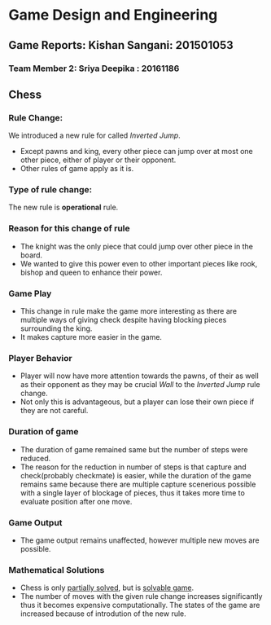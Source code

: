 # Game Design and Engineering

## Game Reports: Kishan Sangani: 201501053
### Team Member 2: Sriya Deepika : 20161186

## Chess

### Rule Change:

We introduced a new rule for called _Inverted Jump_.

- Except pawns and king, every other piece can jump over at most one other piece, either of player or their opponent.
- Other rules of game apply as it is.

### Type of rule change:

The new rule is **operational** rule.

### Reason for this change of rule

- The knight was the only piece that could jump over other piece in the board.
- We wanted to give this power even to other important pieces like rook, bishop and queen to enhance their power.

### Game Play
- This change in rule make the game more interesting as there are multiple ways of giving check despite having blocking pieces surrounding the king.
- It makes capture more easier in the game.

### Player Behavior
- Player will now have more attention towards the pawns, of their as well as their opponent as they may be crucial _Wall_ to the _Inverted Jump_ rule change.
- Not only this is advantageous, but a player can lose their own piece if they are not careful.

### Duration of game
- The duration of game remained same but the number of steps were reduced.
- The reason for the reduction in number of steps is that capture and check(probably checkmate) is easier, while the duration of the game remains same because there are multiple capture scenerious possible with a single layer of blockage of pieces, thus it takes more time to evaluate position after one move.

### Game Output
- The game output remains unaffected, however multiple new moves are possible.

### Mathematical Solutions
- Chess is only [partially solved](https://en.wikipedia.org/wiki/Solving_chess), but is [solvable game](https://chess.stackexchange.com/questions/13522/is-chess-a-solved-game).
- The number of moves with the given rule change increases significantly thus it becomes expensive computationally. The states of the game are increased because of introdution of the new rule.
